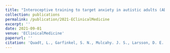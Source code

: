 ```yaml
---
title: "Interoceptive training to target anxiety in autistic adults (ADIE): A single-center, superiority randomized controlled trial"
collection: publications
permalink: /publication/2021-EClinicalMedicine
excerpt: ''
date: 2021-09-01
venue: 'EClinicalMedicine'
paperurl: ''
citation: 'Quadt, L., Garfinkel, S. N., Mulcahy. J. S., Larsson, D. E. O., Silva, M., Jones, A-M., Strauss, C., & Critchley, H. D. (2021). &quot;Interoceptive training to target anxiety in autistic adults (ADIE): A single-center, superiority randomized controlled trial.&quot; <i>EClinicalMedicine</i>. 39.'
---
```



